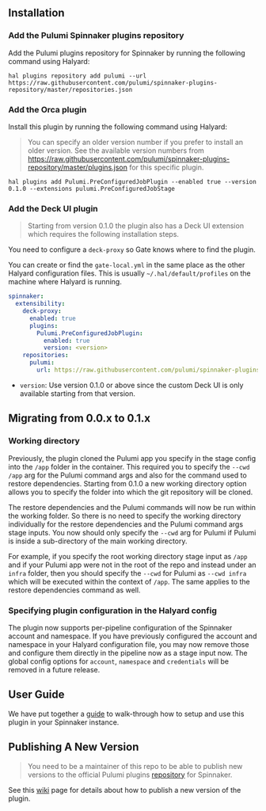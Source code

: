 ## Installation

### Add the Pulumi Spinnaker plugins repository

Add the Pulumi plugins repository for Spinnaker by running the following command using Halyard:

```
hal plugins repository add pulumi --url https://raw.githubusercontent.com/pulumi/spinnaker-plugins-repository/master/repositories.json
```

### Add the Orca plugin

Install this plugin by running the following command using Halyard:

> You can specify an older version number if you prefer to install an older version. See the available version numbers from https://raw.githubusercontent.com/pulumi/spinnaker-plugins-repository/master/plugins.json for this specific plugin.

```
hal plugins add Pulumi.PreConfiguredJobPlugin --enabled true --version 0.1.0 --extensions pulumi.PreConfiguredJobStage
```

### Add the Deck UI plugin

> Starting from version 0.1.0 the plugin also has a Deck UI extension which requires the following installation steps.

You need to configure a `deck-proxy` so Gate knows where to find the plugin.

You can create or find the `gate-local.yml` in the same place as the other Halyard configuration files. This is usually `~/.hal/default/profiles` on the machine where Halyard is running.

```yaml
spinnaker:
  extensibility:
    deck-proxy:
      enabled: true
      plugins:
        Pulumi.PreConfiguredJobPlugin:
          enabled: true
          version: <version>
    repositories:
      pulumi:
        url: https://raw.githubusercontent.com/pulumi/spinnaker-plugins-repository/master/repositories.json
```

* `version`: Use version 0.1.0 or above since the custom Deck UI is only available starting from that version.

## Migrating from 0.0.x to 0.1.x

### Working directory

Previously, the plugin cloned the Pulumi app you specify in the stage config into the `/app` folder in the container.
This required you to specify the `--cwd /app` arg for the Pulumi command args and also for the command used to restore
dependencies. Starting from 0.1.0 a new working directory option allows you to specify the folder into which the git
repository will be cloned. 
  
The restore dependencies and the Pulumi commands will now be run within the working folder. So there is no
need to specify the working directory individually for the restore dependencies and the Pulumi command args stage
inputs. You now should only specify the `--cwd` arg for Pulumi if Pulumi is inside a sub-directory of the main
working directory.

For example, if you specify the root working directory stage input as `/app` and if your Pulumi app
were not in the root of the repo and instead under an `infra` folder, then you should specify the `--cwd` for
Pulumi as `--cwd infra` which will be executed within the context of `/app`. The same applies to the restore dependencies
command as well.

### Specifying plugin configuration in the Halyard config

The plugin now supports per-pipeline configuration of the Spinnaker account and namespace. If you have previously
configured the account and namespace in your Halyard configuration file, you may now remove those and configure
them directly in the pipeline now as a stage input now. The global config options for `account`, `namespace` and
`credentials` will be removed in a future release.

## User Guide

We have put together a [guide](https://www.pulumi.com/docs/guides/continuous-delivery/spinnaker/) to walk-through how to setup and use this plugin in your Spinnaker instance. 

## Publishing A New Version

> You need to be a maintainer of this repo to be able to publish new versions to the official Pulumi plugins [repository](https://github.com/pulumi/spinnaker-plugins-repository) for Spinnaker.

See this [wiki](https://github.com/pulumi/spinnaker-preconfigured-job-plugin/wiki/Publishing-a-new-release) page for details about how to publish a new version of the plugin.
